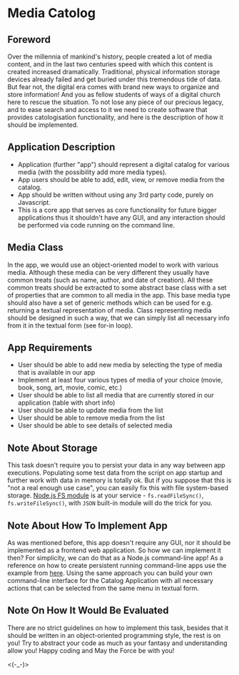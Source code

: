 # Media Catolog

## Foreword
Over the millennia of mankind's history, people created a lot of media content, and in the last two centuries
speed with which this content is created increased dramatically. Traditional, physical information
storage devices already failed and get buried under this tremendous tide of data. But fear not,
the digital era comes with brand new ways to organize and store information! And you as fellow students
of ways of a digital church here to rescue the situation. To not lose any piece of our precious
legacy, and to ease search and access to it we need to create software that provides catologisation
functionality, and here is the description of how it should be implemented.

## Application Description
- Application (further "app") should represent a digital catalog for various media (with the possibility add more media types).
- App users should be able to add, edit, view, or remove media from the catalog.
- App should be written without using any 3rd party code, purely on Javascript.
- This is a core app that serves as core functionality for future bigger applications thus it shouldn't have any GUI, and any interaction should be performed via code running on the command line.

## Media Class
In the app, we would use an object-oriented model to work with various media. Although these media can be very different they usually have common treats (such as name, author, and date of creation). All these common treats should be extracted to some abstract base class with a set of properties that are common to all media in the app. This base media type should also have a set of generic methods which can be used for e.g. returning a textual representation of media. Class representing media should be designed in such a way, that we can simply list all necessary info from it in the textual form (see for-in loop).

## App Requirements
- User should be able to add new media by selecting the type of media that is available in our app
- Implement at least four various types of media of your choice (movie, book, song, art, movie, comic, etc.)
- User should be able to list all media that are currently stored in our application (table with short info)
- User should be able to update media from the list
- User should be able to remove media from the list
- User should be able to see details of selected media

## Note About Storage
This task doesn't require you to persist your data in any way between app executions. Populating some test data from the script on app startup and further work with data in memory is totally ok. But if you suppose that this is "not a real enough use case", you can easily fix this with file system-based storage. [Node.js FS module](https://nodejs.org/api/fs.html) is at your service - `fs.readFileSync()`, `fs.writeFileSync()`, with `JSON` built-in module will do the trick for you.

## Note About How To Implement App
As was mentioned before, this app doesn't require any GUI, nor it should be implemented as a frontend web application. So how we can implement it then? For simplicity, we can do that as a Node.js command-line app! As a reference on how to create persistent running command-line apps use the example from [here](guessing-game/guessing-game-cli.js). Using the same approach you can build your own command-line interface for the Catalog Application with all necessary actions that can be selected from the same menu in textual form.

## Note On How It Would Be Evaluated
There are no strict guidelines on how to implement this task, besides that it should be written in an object-oriented programming style, the rest is on you! Try to abstract your code as much as your fantasy and understanding allow you! Happy coding and May the Force be with you! 

<(-_-)>